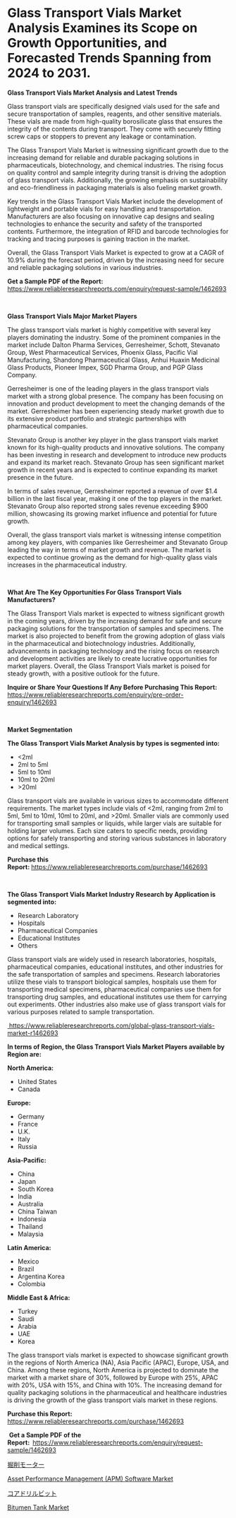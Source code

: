 <p><h1>Glass Transport Vials Market Analysis Examines its Scope on Growth Opportunities, and Forecasted Trends Spanning from 2024 to 2031.</h1></p><p><strong>Glass Transport Vials Market Analysis and Latest Trends</strong></p>
<p><p>Glass transport vials are specifically designed vials used for the safe and secure transportation of samples, reagents, and other sensitive materials. These vials are made from high-quality borosilicate glass that ensures the integrity of the contents during transport. They come with securely fitting screw caps or stoppers to prevent any leakage or contamination.</p><p>The Glass Transport Vials Market is witnessing significant growth due to the increasing demand for reliable and durable packaging solutions in pharmaceuticals, biotechnology, and chemical industries. The rising focus on quality control and sample integrity during transit is driving the adoption of glass transport vials. Additionally, the growing emphasis on sustainability and eco-friendliness in packaging materials is also fueling market growth.</p><p>Key trends in the Glass Transport Vials Market include the development of lightweight and portable vials for easy handling and transportation. Manufacturers are also focusing on innovative cap designs and sealing technologies to enhance the security and safety of the transported contents. Furthermore, the integration of RFID and barcode technologies for tracking and tracing purposes is gaining traction in the market.</p><p>Overall, the Glass Transport Vials Market is expected to grow at a CAGR of 10.9% during the forecast period, driven by the increasing need for secure and reliable packaging solutions in various industries.</p></p>
<p><strong>Get a Sample PDF of the Report:&nbsp;</strong> <a href="https://www.reliableresearchreports.com/enquiry/request-sample/1462693">https://www.reliableresearchreports.com/enquiry/request-sample/1462693</a></p>
<p>&nbsp;</p>
<p><strong>Glass Transport Vials Major Market Players</strong></p>
<p><p>The glass transport vials market is highly competitive with several key players dominating the industry. Some of the prominent companies in the market include Dalton Pharma Services, Gerresheimer, Schott, Stevanato Group, West Pharmaceutical Services, Phoenix Glass, Pacific Vial Manufacturing, Shandong Pharmaceutical Glass, Anhui Huaxin Medicinal Glass Products, Pioneer Impex, SGD Pharma Group, and PGP Glass Company.</p><p>Gerresheimer is one of the leading players in the glass transport vials market with a strong global presence. The company has been focusing on innovation and product development to meet the changing demands of the market. Gerresheimer has been experiencing steady market growth due to its extensive product portfolio and strategic partnerships with pharmaceutical companies.</p><p>Stevanato Group is another key player in the glass transport vials market known for its high-quality products and innovative solutions. The company has been investing in research and development to introduce new products and expand its market reach. Stevanato Group has seen significant market growth in recent years and is expected to continue expanding its market presence in the future.</p><p>In terms of sales revenue, Gerresheimer reported a revenue of over $1.4 billion in the last fiscal year, making it one of the top players in the market. Stevanato Group also reported strong sales revenue exceeding $900 million, showcasing its growing market influence and potential for future growth.</p><p>Overall, the glass transport vials market is witnessing intense competition among key players, with companies like Gerresheimer and Stevanato Group leading the way in terms of market growth and revenue. The market is expected to continue growing as the demand for high-quality glass vials increases in the pharmaceutical industry.</p></p>
<p>&nbsp;</p>
<p><strong>What Are The Key Opportunities For Glass Transport Vials Manufacturers?</strong></p>
<p><p>The Glass Transport Vials market is expected to witness significant growth in the coming years, driven by the increasing demand for safe and secure packaging solutions for the transportation of samples and specimens. The market is also projected to benefit from the growing adoption of glass vials in the pharmaceutical and biotechnology industries. Additionally, advancements in packaging technology and the rising focus on research and development activities are likely to create lucrative opportunities for market players. Overall, the Glass Transport Vials market is poised for steady growth, with a positive outlook for the future.</p></p>
<p><strong>Inquire or Share Your Questions If Any Before Purchasing This Report:</strong> <a href="https://www.reliableresearchreports.com/enquiry/pre-order-enquiry/1462693">https://www.reliableresearchreports.com/enquiry/pre-order-enquiry/1462693</a></p>
<p>&nbsp;</p>
<p><strong>Market Segmentation</strong></p>
<p><strong>The Glass Transport Vials Market Analysis by types is segmented into:</strong></p>
<p><ul><li><2ml</li><li>2ml to 5ml</li><li>5ml to 10ml</li><li>10ml to 20ml</li><li>>20ml</li></ul></p>
<p><p>Glass transport vials are available in various sizes to accommodate different requirements. The market types include vials of <2ml, ranging from 2ml to 5ml, 5ml to 10ml, 10ml to 20ml, and >20ml. Smaller vials are commonly used for transporting small samples or liquids, while larger vials are suitable for holding larger volumes. Each size caters to specific needs, providing options for safely transporting and storing various substances in laboratory and medical settings.</p></p>
<p><strong>Purchase this Report:&nbsp;</strong><a href="https://www.reliableresearchreports.com/purchase/1462693">https://www.reliableresearchreports.com/purchase/1462693</a></p>
<p>&nbsp;</p>
<p><strong>The Glass Transport Vials Market Industry Research by Application is segmented into:</strong></p>
<p><ul><li>Research Laboratory</li><li>Hospitals</li><li>Pharmaceutical Companies</li><li>Educational Institutes</li><li>Others</li></ul></p>
<p><p>Glass transport vials are widely used in research laboratories, hospitals, pharmaceutical companies, educational institutes, and other industries for the safe transportation of samples and specimens. Research laboratories utilize these vials to transport biological samples, hospitals use them for transporting medical specimens, pharmaceutical companies use them for transporting drug samples, and educational institutes use them for carrying out experiments. Other industries also make use of glass transport vials for various purposes related to sample transportation.</p></p>
<p><a href="https://www.reliableresearchreports.com/global-glass-transport-vials-market-r1462693">&nbsp;https://www.reliableresearchreports.com/global-glass-transport-vials-market-r1462693</a></p>
<p><strong>In terms of Region, the Glass Transport Vials Market Players available by Region are:</strong></p>
<p>
    <p> <strong> North America: </strong>
        <ul>
            <li>United States</li>
            <li>Canada</li>
        </ul>
        </p> 
    <p> <strong> Europe: </strong>
        <ul>
            <li>Germany</li>
            <li>France</li>
            <li>U.K.</li>
            <li>Italy</li>
            <li>Russia</li>
        </ul>
        </p> 
    <p> <strong> Asia-Pacific: </strong>
        <ul>
            <li>China</li>
            <li>Japan</li>
            <li>South Korea</li>
            <li>India</li>
            <li>Australia</li>
            <li>China Taiwan</li>
            <li>Indonesia</li>
            <li>Thailand</li>
            <li>Malaysia</li>
        </ul>
        </p> 
    <p> <strong> Latin America: </strong>
        <ul>
            <li>Mexico</li>
            <li>Brazil</li>
            <li>Argentina Korea</li>
            <li>Colombia</li>
        </ul>
        </p> 
    <p> <strong> Middle East & Africa: </strong>
        <ul>
            <li>Turkey</li>
            <li>Saudi</li>
            <li>Arabia</li>
            <li>UAE</li>
            <li>Korea</li>
        </ul>
    </p>
    </p>
<p><p>The glass transport vials market is expected to showcase significant growth in the regions of North America (NA), Asia Pacific (APAC), Europe, USA, and China. Among these regions, North America is projected to dominate the market with a market share of 30%, followed by Europe with 25%, APAC with 20%, USA with 15%, and China with 10%. The increasing demand for quality packaging solutions in the pharmaceutical and healthcare industries is driving the growth of the glass transport vials market in these regions.</p></p>
<p><strong>Purchase this Report: </strong><a href="https://www.reliableresearchreports.com/purchase/1462693">https://www.reliableresearchreports.com/purchase/1462693</a></p>
<p>&nbsp;<strong>Get a Sample PDF of the Report:&nbsp;&nbsp;</strong><a href="https://www.reliableresearchreports.com/enquiry/request-sample/1462693">https://www.reliableresearchreports.com/enquiry/request-sample/1462693</a></p>
<p><strong></strong></p>
<p><p><a href="https://github.com/tanyaali3/Market-Research-Report-List-1/blob/main/239290957916.md">掘削モーター</a></p><p><a href="https://www.linkedin.com/pulse/asset-performance-management-apm-software-market-outlook-industry-zwpxc">Asset Performance Management (APM) Software Market</a></p><p><a href="https://github.com/DwightHuels1/Market-Research-Report-List-1/blob/main/125874157917.md">コアドリルビット</a></p><p><a href="https://www.linkedin.com/pulse/bitumen-tank-market-research-report-its-history-forecast-omrne">Bitumen Tank Market</a></p></p>